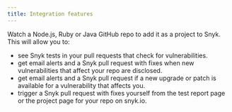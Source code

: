 ```yaml
---
title: Integration features
---
```


Watch a Node.js, Ruby or Java GitHub repo to add it as a project to Snyk. This will allow you to:

* see Snyk tests in your pull requests that check for vulnerabilities.
* get email alerts and a Snyk pull request with fixes when new vulnerabilities that affect your repo are disclosed.
* get email alerts and a Snyk pull request if a new upgrade or patch is available for a vulnerability that affects you.
* trigger a Snyk pull request with fixes yourself from the test report page or the project page for your repo on snyk.io.
